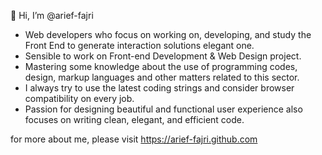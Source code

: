 👋 Hi, I’m @arief-fajri

- Web developers who focus on working on, developing, and study the Front End to generate interaction solutions elegant one.
- Sensible to work on Front-end Development & Web Design project.
- Mastering some knowledge about the use of programming codes, design, markup languages and other matters related to this sector.
- I always try to use the latest coding strings and consider browser compatibility on every job.
- Passion for designing beautiful and functional user experience also focuses on writing clean, elegant, and efficient code.

for more about me, please visit https://arief-fajri.github.com
